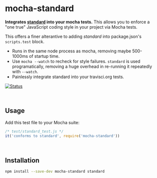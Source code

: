 # mocha-standard

**Integrates [standard] into your mocha tests.** This allows you to enforce a "one true" JavaScript coding style in your project via Mocha tests.

This offers a finer alterantive to adding *standard* into package.json's `scripts.test` block.

* Runs in the same node process as mocha, removing maybe 500-1000ms of startup time.
* Use `mocha --watch` to recheck for style failures. `standard` is used programatically, removing a huge overhead in re-running it repeatedly with `--watch`.
* Painlessly integrate standard into your travisci.org tests.

[![Status](http://img.shields.io/travis/rstacruz/mocha-standard/master.svg)](https://travis-ci.org/rstacruz/mocha-standard/ "See test builds")

<br>

## Usage

Add this test file to your Mocha suite:

```js
/* test/standard_test.js */
it('conforms to standard', require('mocha-standard'))
```

<br>

## Installation

```sh
npm install --save-dev mocha-standard standard
```

[standard]: https://www.npmjs.com/package/standard
